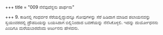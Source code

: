 +++
title = "009 ನೆನೆವುದೆನ್ದನು ಪಾರ್ಥನಾ"

+++
9. ಕಾಡಿನಲ್ಲಿ ಗಂಧರ್ವರ ಸೆರೆಯಲ್ಲಿದ್ದುದನ್ನೂ ಗೋವುಗಳನ್ನು ಸೆರೆ ಹಿಡಿದಾಗ ಮಾಡಿದ ಪಲಾಯನವನ್ನು ಸ್ವಯಂವರದಲ್ಲಿ ದ್ರೌಪದಿಯನ್ನು ಬಯಸಿದಾಗ ಬಿಲ್ಲಿನಿಂದಾದ ಬವಣೆಯನ್ನು ನೆನೆಸಿಕೊಳ್ಳಲಿ. ಇದನ್ನು ದುರ್ಯೋಧನನು ಎಂದಿಗೂ ಮರೆಯಬಾರದೆಂದು ಅರ್ಜುನನು ಹೇಳಿದನು.